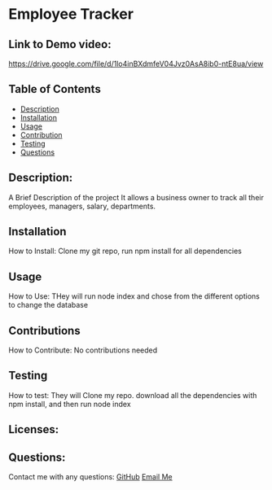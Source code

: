 # Employee Tracker
  ## Link to Demo video:
   https://drive.google.com/file/d/1lo4inBXdmfeV04Jvz0AsA8ib0-ntE8ua/view
  ## Table of Contents
  - [Description](#description)
  - [Installation](#installation)
  - [Usage](#usage)
  - [Contribution](#contribution)
  - [Testing](#testing)
  - [Questions](#questions)

  ## Description:
  A Brief Description of the project
  It allows a business owner to track all their employees, managers, salary, departments.

  ## Installation
  How to Install:
  Clone my git repo, run npm install for all dependencies

  ## Usage
  How to Use:
  THey will run node index and chose from the different options to change the database

  ## Contributions
  How to Contribute:
  No contributions needed

  ## Testing 
  How to test:
  They will Clone my repo. download all the dependencies with npm install, and then run node index

  ## Licenses:
   

  ## Questions:
  Contact me with any questions:
  [GitHub](https://github.com/undefined)
  [Email Me](https://mailto:smoshcam1@gmail.com)
  